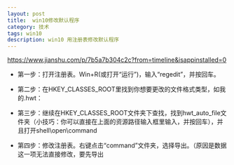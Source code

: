 ```yaml
---
layout: post
title:	win10修改默认程序
category: 技术
tags: win10
description: win10 用注册表修改默认程序
---
```

https://www.jianshu.com/p/7b5a7b304c2c?from=timeline&isappinstalled=0
+ 第一步：打开注册表。Win+R(或打开“运行”)，输入“regedit”，并按回车。
+ 第二步：在HKEY_CLASSES_ROOT里找到你想要更改的文件格式类型，如我的.hwt：

+ 第三步：继续在HKEY_CLASSES_ROOT文件夹下查找，找到hwt_auto_file文件夹（小技巧：你可以直接在上面的资源路径输入框里输入，并按回车），并且打开shell\open\command
+ 第四步：修改注册表。右键点击“command”文件夹，选择导出。（原因是数据这一项无法直接修改，要先导出